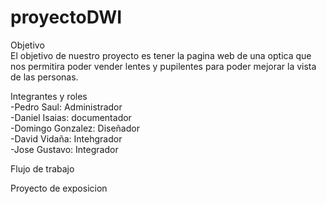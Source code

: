 # proyectoDWI

Objetivo <br>
El objetivo de nuestro proyecto es tener la pagina web de una optica que nos permitira poder vender lentes y pupilentes para poder mejorar la vista de las personas.

Integrantes y roles <br>
-Pedro Saul: Administrador <br>
-Daniel Isaias: documentador <br>
-Domingo Gonzalez: Diseñador <br>
-David Vidaña: Intehgrador <br>
-Jose Gustavo: Integrador <br>

Flujo de trabajo


Proyecto de exposicion
